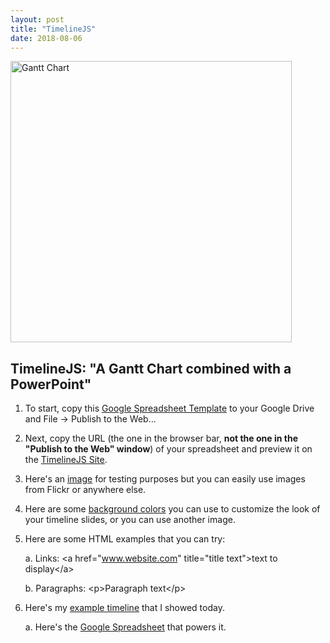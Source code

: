 ```yaml
---
layout: post
title: "TimelineJS"
date: 2018-08-06
---
```

<img src="https://upload.wikimedia.org/wikipedia/commons/thumb/5/57/GanttChartAnatomy.svg/1200px-GanttChartAnatomy.svg.png" alt="Gantt Chart" width="450px"/>


## TimelineJS: "A Gantt Chart combined with a PowerPoint"


1. To start, copy this [Google Spreadsheet Template](https://docs.google.com/spreadsheets/d/1pHBvXN7nmGkiG8uQSUB82eNlnL8xHu6kydzH_-eguHQ/template/preview?usp=drive_web) to your Google Drive and File -> Publish to the Web...

2. Next, copy the URL (the one in the browser bar, **not the one in the "Publish to the Web" window**) of your spreadsheet and preview it on the [TimelineJS Site](https://timeline.knightlab.com/#make-step-3).

3. Here's an [image](https://cdn.theatlantic.com/assets/media/img/mt/2015/04/AshevilleScene/lead_960.jpg?1430308869) for testing purposes but you can easily use images from Flickr or anywhere else.

4. Here are some [background colors](https://www.w3schools.com/colors/colors_names.asp) you can use to customize the look of your timeline slides, or you can use another image.

5. Here are some HTML examples that you can try:
  
    a. Links: &lt;a href=&quot;www.website.com&quot; title=&quot;title text&quot;&gt;text to display&lt;/a&gt;
    
    b. Paragraphs: &lt;p&gt;Paragraph text&lt;/p&gt;
    
6. Here's my [example timeline](https://nhomenda.github.io/blog/2018/08/06/timeline-example) that I showed today.
    
    a. Here's the [Google Spreadsheet](https://docs.google.com/spreadsheets/d/1dDBU-Ty7BfnTJqsORPtanXbKCyt5n-g2CpoyM5fNQ4s/edit#gid=0) that powers it.

